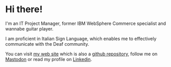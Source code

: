 # Hi there!

I'm an IT Project Manager, former IBM WebSphere Commerce specialist and wannabe guitar player.

I am proficient in Italian Sign Language, which enables me to effectively communicate with the Deaf community.

You can visit [my web site](https://melandri.net) which is also a [github repository](https://github.com/amelandri/amelandri.github.io), follow me on <a rel="me" href="https://mastodon.uno/@alemelandri">Mastodon</a> or read my profile on [Linkedin](https://www.linkedin.com/in/alessandromelandri/).

